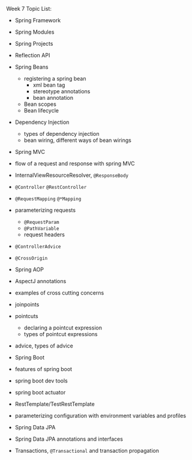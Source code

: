 Week 7 Topic List:
- Spring Framework
- Spring Modules
- Spring Projects 
- Reflection API
- Spring Beans 
    - registering a spring bean
        - xml bean tag 
        - stereotype annotations
        - bean annotation
    - Bean scopes
    - Bean lifecycle
- Dependency Injection
    - types of dependency injection
    - bean wiring, different ways of bean wirings

- Spring MVC
- flow of a request and response with spring MVC 
- InternalViewResourceResolver, `@ResponseBody`
- `@Controller` `@RestController`
- `@RequestMapping` `@*Mapping`
- parameterizing requests
    - `@RequestParam`
    - `@PathVariable`
    - request headers
- `@ControllerAdvice`
- `@CrossOrigin`


- Spring AOP
- AspectJ annotations
- examples of cross cutting concerns
- joinpoints 
- pointcuts 
    - declaring a pointcut expression 
    - types of pointcut expressions
- advice, types of advice

- Spring Boot
- features of spring boot
- spring boot dev tools 
- spring boot actuator
- RestTemplate/TestRestTemplate
- parameterizing configuration with environment variables and profiles

- Spring Data JPA
- Spring Data JPA annotations and interfaces
- Transactions, `@Transactional` and transaction propagation


